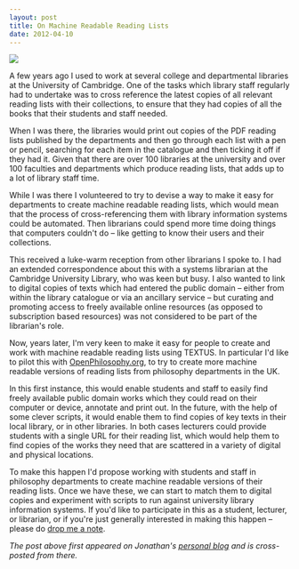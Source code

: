 ```yaml
---
layout: post
title: On Machine Readable Reading Lists
date: 2012-04-10
---
```


![][1]

A few years ago I used to work at several college and departmental libraries at the University of Cambridge. One of the tasks which library staff regularly had to undertake was to cross reference the latest copies of all relevant reading lists with their collections, to ensure that they had copies of all the books that their students and staff needed.

When I was there, the libraries would print out copies of the PDF reading lists published by the departments and then go through each list with a pen or pencil, searching for each item in the catalogue and then ticking it off if they had it. Given that there are over 100 libraries at the university and over 100 faculties and departments which produce reading lists, that adds up to a lot of library staff time.

While I was there I volunteered to try to devise a way to make it easy for departments to create machine readable reading lists, which would mean that the process of cross-referencing them with library information systems could be automated. Then librarians could spend more time doing things that computers couldn't do – like getting to know their users and their collections.

This received a luke-warm reception from other librarians I spoke to. I had an extended correspondence about this with a systems librarian at the Cambridge University Library, who was keen but busy. I also wanted to link to digital copies of texts which had entered the public domain – either from within the library catalogue or via an ancillary service – but curating and promoting access to freely available online resources (as opposed to subscription based resources) was not considered to be part of the librarian's role.

Now, years later, I'm very keen to make it easy for people to create and work with machine readable reading lists using TEXTUS. In particular I'd like to pilot this with [OpenPhilosophy.org][2], to try to create more machine readable versions of reading lists from philosophy departments in the UK.

In this first instance, this would enable students and staff to easily find freely available public domain works which they could read on their computer or device, annotate and print out. In the future, with the help of some clever scripts, it would enable them to find copies of key texts in their local library, or in other libraries. In both cases lecturers could provide students with a single URL for their reading list, which would help them to find copies of the works they need that are scattered in a variety of digital and physical locations.

To make this happen I'd propose working with students and staff in philosophy departments to create machine readable versions of their reading lists. Once we have these, we can start to match them to digital copies and experiment with scripts to run against university library information systems. If you'd like to participate in this as a student, lecturer, or librarian, or if you're just generally interested in making this happen – please do [drop me a note][3].

_The post above first appeared on Jonathan's [personal blog][4] and is cross-posted from there._

[1]: http://farm8.staticflickr.com/7067/7011906773_2f1c77485f.jpg
[2]: http://jonathangray.org/2012/02/03/lets-make-openphilosophy-org/
[3]: http://jonathangray.org/contact/
[4]: http://jonathangray.org/2012/03/26/on-machine-readable-reading-lists/
  